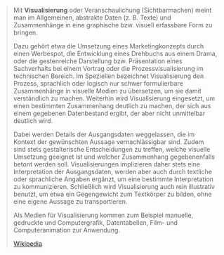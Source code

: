 > Mit **Visualisierung** oder Veranschaulichung (Sichtbarmachen) meint man im Allgemeinen, abstrakte Daten (z. B. Texte) und Zusammenhänge in eine graphische bzw. visuell erfassbare Form zu bringen. 
>
> Dazu gehört etwa die Umsetzung eines Marketingkonzepts durch einen Werbespot, die Entwicklung eines Drehbuchs aus einem Drama, oder die gestenreiche Darstellung bzw. Präsentation eines Sachverhalts bei einem Vortrag oder die Prozessvisualisierung im technischen Bereich. Im Speziellen bezeichnet Visualisierung den Prozess, sprachlich oder logisch nur schwer formulierbare Zusammenhänge in visuelle Medien zu übersetzen, um sie damit verständlich zu machen. Weiterhin wird Visualisierung eingesetzt, um einen bestimmten Zusammenhang deutlich zu machen, der sich aus einem gegebenen Datenbestand ergibt, der aber nicht unmittelbar deutlich wird.
>
> Dabei werden Details der Ausgangsdaten weggelassen, die im Kontext der gewünschten Aussage vernachlässigbar sind. Zudem sind stets gestalterische Entscheidungen zu treffen, welche visuelle Umsetzung geeignet ist und welcher Zusammenhang gegebenenfalls betont werden soll. Visualisierungen implizieren daher stets eine Interpretation der Ausgangsdaten, werden aber auch durch textliche oder sprachliche Angaben ergänzt, um eine bestimmte Interpretation zu kommunizieren. Schließlich wird Visualisierung auch rein illustrativ benutzt, um etwa ein Gegengewicht zum Textkörper zu bilden, ohne eine eigene Aussage zu transportieren.
>
> Als Medien für Visualisierung kommen zum Beispiel manuelle, gedruckte und Computergrafik, Datentabellen, Film- und Computeranimation zur Anwendung.
>
> [Wikipedia](https://de.wikipedia.org/wiki/Visualisierung)
